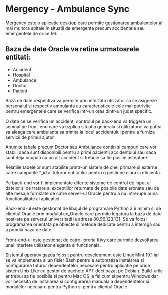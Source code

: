 # Mergency - Ambulance Sync

Mergency este o aplicatie desktop care permite gestionarea ambulantelor al mai multora
spitale in situatii de emergenta precum accidentele sau emergentele de orice fel.

## Baza de date Oracle va retine urmatoarele entitati:
- Accident
- Hospital
- Ambulance
- Doctor
- Patient

Baza de date respectiva va permite prin interfata utilizator sa se asigneze personalul
si respectiv ambulanta cu caracteristicele cele mai potrivite pentru emergentele care
se verifica intr-un oras dintr-un judet specific.

O data ce se verifica un accident, controlul pe back-end va triggera un semnal pe
front-end care va ezplica situatia generala si utilizatorul va putea sa aleaga care
ambulanta sa trimita la locul accidentului pentru a furniza servicii de primul ajutor

Anumite tabele precum Doctor sau Ambulance contin si campuri care vor stabili daca
sunt disponibili pentru a primi pacientii accidentului sau daca sunt deja ocupati cu
un alt accident si trebuie sa fie pusi in asteptare.

Relatiile tabelelor sunt stabilite printr-un sistem de chei primare si externe catre
campurile *_id al tuturor entitatilor pentru o gestiune clara si eficienta.

Pe back-end vor fi implementate diferite sisteme de control de input al datelor si de
tratare al exceptiilor returnate de posibile date eronate sau de alte mesaje furnizate
de catre server-ul Oracle pentru a nu intrerupe buna functionalitate al aplicatiei

Back-end-ul este gestionat de libajul de programare Python 3.6 minim si de clientul
Oracle prin modulul cx_Oracle care permite legatura la baza de date host-ata pe serverul
universitatii la adresa 80.96.123.131. Se va folosi programarea orientata pe obiecte
si metode dedicate pentru a interoga sau a popula baza de date.

Front-end-ul este gestionat de catre libreria Kivy care permite dezvoltarea unei
interfete utilizator eleganta si functionala.

Sistemul operativ gazda folosit pentru development este Linux Mint 19.1 iar se va
implementa si un fisier Bash pentru a automatiza instalarea si ocnfigurarea tuturor
dependentelor necesare pentru aplicatie pe orice sistem Unix Like cu gestor de pachete
APT deci bazat pe Debian.
Build-urile ar trebui sa fie posibile si pentru Mac OS la fel cum si pentru Windows dar
vor necesita de instalarea si configurarea manuala a dependentelor si modulelor necesare
pentru Python si pentru clientul Oracle